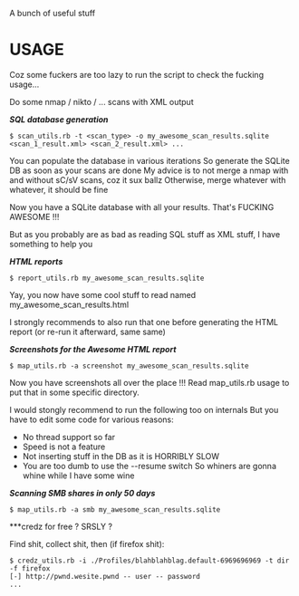 A bunch of useful stuff

# USAGE

Coz some fuckers are too lazy to run the script to check the fucking usage...

Do some nmap / nikto / ... scans with XML output

***SQL database generation***
```
$ scan_utils.rb -t <scan_type> -o my_awesome_scan_results.sqlite <scan_1_result.xml> <scan_2_result.xml> ...
```

You can populate the database in various iterations
So generate the SQLite DB as soon as your scans are done
My advice is to not merge a nmap with and without sC/sV scans, coz it sux ballz
Otherwise, merge whatever with whatever, it should be fine

Now you have a SQLite database with all your results. That's FUCKING AWESOME !!!

But as you probably are as bad as reading SQL stuff as XML stuff, I have something to help you

***HTML reports***
```
$ report_utils.rb my_awesome_scan_results.sqlite
```

Yay, you now have some cool stuff to read named my_awesome_scan_results.html

I strongly recommends to also run that one before generating the HTML report (or re-run it afterward, same same)

***Screenshots for the Awesome HTML report***
```
$ map_utils.rb -a screenshot my_awesome_scan_results.sqlite
```

Now you have screenshots all over the place !!!
Read map_utils.rb usage to put that in some specific directory.

I would stongly recommend to run the following too on internals
But you have to edit some code for various reasons:
 - No thread support so far
 - Speed is not a feature
 - Not inserting stuff in the DB as it is HORRIBLY SLOW
 - You are too dumb to use the --resume switch
So whiners are gonna whine while I have some wine

***Scanning SMB shares in only 50 days***
```
$ map_utils.rb -a smb my_awesome_scan_results.sqlite
```


***credz for free ? SRSLY ?

Find shit, collect shit, then (if firefox shit):
```
$ credz_utils.rb -i ./Profiles/blahblahblag.default-6969696969 -t dir -f firefox
[-] http://pwnd.wesite.pwnd -- user -- password
...
```
